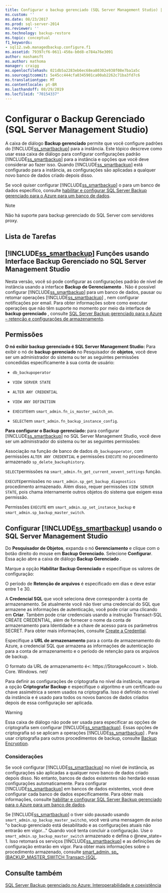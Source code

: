 ```yaml
---
title: Configurar o backup gerenciado (SQL Server Management Studio) | Microsoft Docs
ms.custom: ''
ms.date: 08/23/2017
ms.prod: sql-server-2014
ms.reviewer: ''
ms.technology: backup-restore
ms.topic: conceptual
f1_keywords:
- sql12.swb.managedbackup.configure.f1
ms.assetid: 79397cf6-0611-450a-b0d8-e784a76e3091
author: mashamsft
ms.author: mathoma
manager: craigg
ms.openlocfilehash: 021db5a2283eb6ec68ea80302e938f08e7ba1a5c
ms.sourcegitcommit: 5e45cc444cfa0345901ca00ab2262c71ba3fd7c6
ms.translationtype: MT
ms.contentlocale: pt-BR
ms.lasthandoff: 08/29/2019
ms.locfileid: "70154337"
---
```

# <a name="configure-managed-backup-sql-server-management-studio"></a>Configurar o Backup Gerenciado (SQL Server Management Studio)
  A caixa de diálogo **Backup gerenciado** permite que você configure padrões do [!INCLUDE[ss_smartbackup](../includes/ss-smartbackup-md.md)] para a instância. Este tópico descreve como usar essa caixa de diálogo para configurar configurações padrão [!INCLUDE[ss_smartbackup](../includes/ss-smartbackup-md.md)] para a instância e opções que você deve considerar ao fazer isso. Quando [!INCLUDE[ss_smartbackup](../includes/ss-smartbackup-md.md)] está configurado para a instância, as configurações são aplicadas a qualquer novo banco de dados criado depois disso.  
  
 Se você quiser configurar [!INCLUDE[ss_smartbackup](../includes/ss-smartbackup-md.md)] o para um banco de dados específico, consulte [habilitar e configurar SQL Server Backup gerenciado para o Azure para um banco de dados](../../2014/database-engine/sql-server-managed-backup-to-windows-azure-retention-and-storage-settings.md#DatabaseConfigure).  
 
> [!NOTE] 
> Não há suporte para backup gerenciado do SQL Server com servidores proxy. 
  
## <a name="task-list"></a>Lista de Tarefas  
  
## <a name="includess_smartbackupincludesss-smartbackup-mdmd-functions-using-managed-backup-interface-in-sql-server-management-studio"></a>[!INCLUDE[ss_smartbackup](../includes/ss-smartbackup-md.md)] Funções usando Interface Backup Gerenciado no SQL Server Management Studio  
 Nesta versão, você só pode configurar as configurações padrão de nível de instância usando a interface **Backup de Gerenciamento** . Não é possível configurar [!INCLUDE[ss_smartbackup](../includes/ss-smartbackup-md.md)] para um banco de dados, pausar ou retomar operações [!INCLUDE[ss_smartbackup](../includes/ss-smartbackup-md.md)] , nem configurar notificações por email. Para obter informações sobre como executar operações que não têm suporte no momento por meio da interface de **backup gerenciado** , consulte [SQL Server Backup gerenciado para o Azure – retenção e configurações de armazenamento](../../2014/database-engine/sql-server-managed-backup-to-windows-azure-retention-and-storage-settings.md).  
  
## <a name="permissions"></a>Permissões  
 **O nó exibir backup gerenciado é SQL Server Management Studio:** Para exibir o nó de **backup gerenciado** no Pesquisador de **objetos**, você deve ser um administrador do sistema ou ter as seguintes permissões concedidas especificamente à sua conta de usuário:  
  
-   `db_backupoperator`  
  
-   `VIEW SERVER STATE`  
  
-   `ALTER ANY CREDENTIAL`  
  
-   `VIEW ANY DEFINITION`  
  
-   `EXECUTE`em `smart_admin.fn_is_master_switch_on`.  
  
-   `SELECT`em `smart_admin.fn_backup_instance_config`.  
  
 **Para configurar o Backup gerenciado:** para configurar [!INCLUDE[ss_smartbackup](../includes/ss-smartbackup-md.md)] no SQL Server Management Studio, você deve ser um administrador do sistema ou ter as seguintes permissões:  
  
 Associação na função de banco de dados `db_backupoperator`, com permissões `ALTER ANY CREDENTIAL` e permissões `EXECUTE` no procedimento armazenado `sp_delete_backuphistory`.  
  
 `SELECT`permissões na `smart_admin.fn_get_current_xevent_settings` função.  
  
 `EXECUTE`permissões no `smart_admin.sp_get_backup_diagnostics` procedimento armazenado. Além disso, requer permissões `VIEW SERVER STATE`, pois chama internamente outros objetos do sistema que exigem essa permissão.  
  
 Permissões `EXECUTE` em `smart_admin.sp_set_instance_backup` e `smart_admin.sp_backup_master_switch`.  
  
## <a name="configure-includess_smartbackupincludesss-smartbackup-mdmd-using-sql-server-management-studio"></a>Configurar [!INCLUDE[ss_smartbackup](../includes/ss-smartbackup-md.md)] usando o SQL Server Management Studio  
 Do **Pesquisador de Objetos**, expanda o nó **Gerenciamento** e clique com o botão direito do mouse em **Backup Gerenciado**. Selecione **Configurar**. Essa ação abre a caixa de diálogo **Backup Gerenciado** .  
  
 Marque a opção **Habilitar Backup Gerenciado** e especifique os valores de configuração:  
  
 O período de **Retenção de arquivos** é especificado em dias e deve estar entre 1 e 30.  
  
 A **Credencial SQL** que você seleciona deve corresponder à conta de armazenamento. Se atualmente você não tiver uma credencial do SQL que armazene as informações de autenticação, você pode criar uma clicando em **Criar**. Também pode criar credenciais usando a instrução Transact-SQL CREATE CREDENTIAL, além de fornecer o nome da conta de armazenamento para Identidade e a chave de acesso para os parâmetros SECRET. Para obter mais informações, consulte [Create a Credential](../relational-databases/backup-restore/sql-server-backup-to-url.md#credential).  
  
 Especifique a **URL de armazenamento** para a conta de armazenamento do Azure, a credencial SQL que armazena as informações de autenticação para a conta de armazenamento e o período de retenção para os arquivos de backup.  
  
 O formato da URL de armazenamento é\<: https://StorageAccount >. blob. Core. Windows. net/  
  
 Para definir as configurações de criptografia no nível da instância, marque a opção **Criptografar Backup** e especifique o algoritmo e um certificado ou chave assimétrica a serem usados na criptografia.  Isso é definido no nível da instância e é usado para todos os novos bancos de dados criados depois de essa configuração ser aplicada.  
  
> [!WARNING]  
>  Essa caixa de diálogo não pode ser usada para especificar as opções de criptografia sem configurar [!INCLUDE[ss_smartbackup](../includes/ss-smartbackup-md.md)]. Essas opções de criptografia só se aplicam a operações [!INCLUDE[ss_smartbackup](../includes/ss-smartbackup-md.md)] . Para usar criptografia para outros procedimentos de backup, consulte [Backup Encryption](../relational-databases/backup-restore/backup-encryption.md).  
  
### <a name="considerations"></a>Considerações  
 Se você configurar [!INCLUDE[ss_smartbackup](../includes/ss-smartbackup-md.md)] no nível de instância, as configurações são aplicadas a qualquer novo banco de dados criado depois disso.  No entanto, bancos de dados existentes não herdarão essas configurações automaticamente. Para configurar [!INCLUDE[ss_smartbackup](../includes/ss-smartbackup-md.md)] em bancos de dados existentes, você deve configurar cada banco de dados especificamente. Para obter mais informações, consulte [habilitar e configurar SQL Server Backup gerenciado para o Azure para um banco de dados](../../2014/database-engine/sql-server-managed-backup-to-windows-azure-retention-and-storage-settings.md#DatabaseConfigure).  
  
 Se [!INCLUDE[ss_smartbackup](../includes/ss-smartbackup-md.md)] o tiver sido pausado usando `smart_admin.sp_backup_master_switch`o, você verá uma mensagem de aviso "o backup gerenciado está desabilitado e as configurações atuais não entrarão em vigor..." Quando você tenta concluir a configuração. Use o `smart_admin.sp_backup_master_switch` armazenado e defina o @new_state= 1. Isso retomará os serviços [!INCLUDE[ss_smartbackup](../includes/ss-smartbackup-md.md)] e as definições de configuração entrarão em vigor. Para obter mais informações sobre o procedimento armazenado, consulte [smart_admin. sp_ &#40;BACKUP_MASTER_SWITCH Transact-&#41;SQL](/sql/relational-databases/system-stored-procedures/managed-backup-sp-backup-master-switch-transact-sql).  
  
## <a name="see-also"></a>Consulte também  
 [SQL Server Backup gerenciado no Azure: Interoperabilidade e coexistência](../../2014/database-engine/sql-server-managed-backup-to-windows-azure-interoperability-and-coexistence.md)  
  
  
